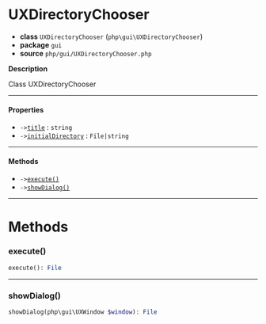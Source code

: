 # UXDirectoryChooser

- **class** `UXDirectoryChooser` (`php\gui\UXDirectoryChooser`)
- **package** `gui`
- **source** `php/gui/UXDirectoryChooser.php`

**Description**

Class UXDirectoryChooser

---

#### Properties

- `->`[`title`](#prop-title) : `string`
- `->`[`initialDirectory`](#prop-initialdirectory) : `File|string`

---

#### Methods

- `->`[`execute()`](#method-execute)
- `->`[`showDialog()`](#method-showdialog)

---
# Methods

<a name="method-execute"></a>

### execute()
```php
execute(): File
```

---

<a name="method-showdialog"></a>

### showDialog()
```php
showDialog(php\gui\UXWindow $window): File
```